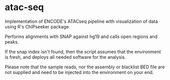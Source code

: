 # atac-seq
Implementation of ENCODE's ATACseq pipeline with visualization of data using R's ChIPseeker package.

Performs alignments with SNAP against hg19 and calls open regions and peaks. 

If the snap index isn't found, then the script assumes that the environment is fresh, and deploys all needed software for the analysis.

Please note that the sample reads, nor the assembly or blacklist BED file are not supplied and need to be injected into the environment on your end.
